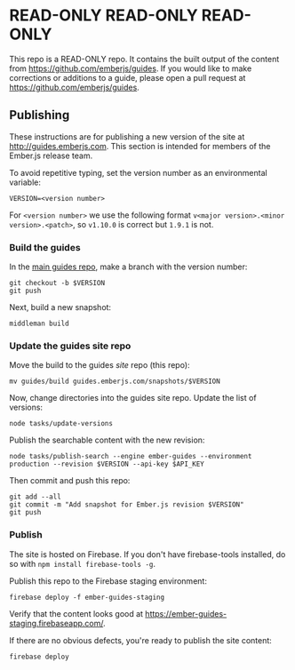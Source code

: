 # READ-ONLY READ-ONLY READ-ONLY

This repo is a READ-ONLY repo. It contains the built output of the content
from https://github.com/emberjs/guides. If you would like to make corrections
or additions to a guide, please open a pull request at
https://github.com/emberjs/guides.

## Publishing

These instructions are for publishing a new version of the site at http://guides.emberjs.com. This section is intended for members of the Ember.js release team.

To avoid repetitive typing, set the version number as an environmental variable:

```shell
VERSION=<version number>
```

For `<version number>` we use the following format `v<major version>.<minor version>.<patch>`, so
`v1.10.0` is correct but `1.9.1` is not.

### Build the guides

In the [main guides repo](https://github.com/emberjs/guides), make a branch with the version number:

```shell
git checkout -b $VERSION
git push
```

Next, build a new snapshot:

```shell
middleman build
```

### Update the guides site repo

Move the build to the guides _site_ repo (this repo):

```shell
mv guides/build guides.emberjs.com/snapshots/$VERSION
```

Now, change directories into the guides site repo. Update the list of versions:

```shell
node tasks/update-versions
```

Publish the searchable content with the new revision:

```shell
node tasks/publish-search --engine ember-guides --environment production --revision $VERSION --api-key $API_KEY
```

Then commit and push this repo:

```shell
git add --all
git commit -m "Add snapshot for Ember.js revision $VERSION"
git push
```

### Publish

The site is hosted on Firebase. If you don't have firebase-tools installed, do so with `npm install firebase-tools -g`.

Publish this repo to the Firebase staging environment:

```shell
firebase deploy -f ember-guides-staging
```

Verify that the content looks good at https://ember-guides-staging.firebaseapp.com/.

If there are no obvious defects, you're ready to publish the site content:

```shell
firebase deploy
```
